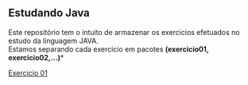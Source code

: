 ## Estudando Java
Este repositório tem o intuito de armazenar os exercicios efetuados no estudo da linguagem JAVA.  
Estamos separando cada exercicio em pacotes **(exercicio01, exercicio02,...)*** 

[Exercicio 01](src/exercicio01/)